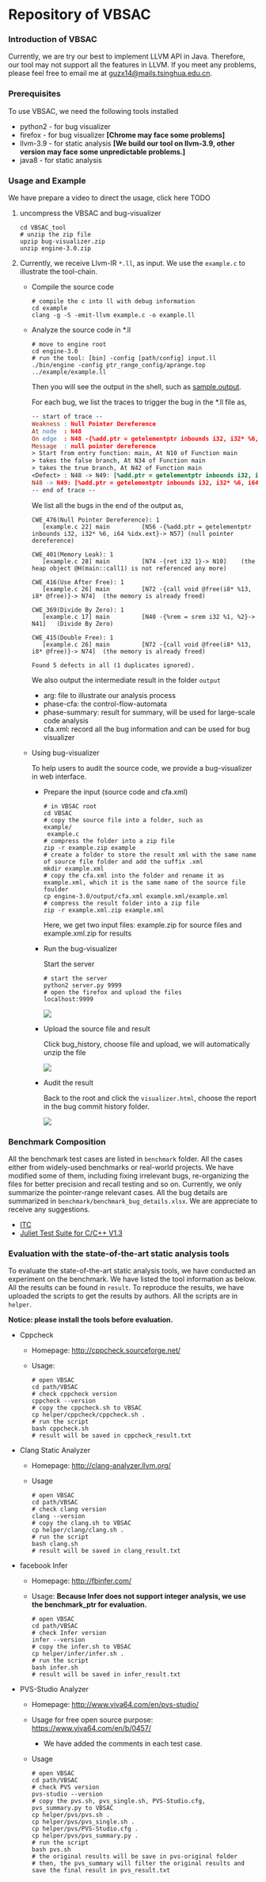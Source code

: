 # Repository of VBSAC

### Introduction of VBSAC



Currently, we are try our best to implement LLVM API in Java. Therefore, our tool may not support all the features in LLVM. If you meet any problems, please feel free to email me at guzx14@mails.tsinghua.edu.cn.

### Prerequisites

To use VBSAC, we need the following tools installed

* python2 - for bug visualizer
* firefox - for bug visualizer **[Chrome may face some problems]**
* llvm-3.9 - for static analysis **[We build our tool on llvm-3.9, other version may face some unpredictable problems.]**
* java8 - for static analysis

### Usage and Example

We have prepare a video to direct the usage, click here TODO

1. uncompress the VBSAC and bug-visualizer

   ```shell
   cd VBSAC_tool
   # unzip the zip file
   upzip bug-visualizer.zip
   unzip engine-3.0.zip
   ```

2. Currently, we receive Llvm-IR  `*.ll`, as input. We use the `example.c` to illustrate the tool-chain.

   * Compile the source code

     ```shell
     # compile the c into ll with debug information
     cd example
     clang -g -S -emit-llvm example.c -o example.ll
     ```

   * Analyze the source code in *.ll

     ```shell
     # move to engine root
     cd engine-3.0
     # run the tool: [bin] -config [path/config] input.ll
     ./bin/engine -config ptr_range_config/aprange.top ../example/example.ll
     ```

     Then you will see the output in the shell, such as [sample.output](VBSAC_tool/sample.output).

     For each bug, we list the traces to trigger the bug in the *.ll file as,

     ```l
     -- start of trace --
     Weakness : Null Pointer Dereference
     At node  : N48
     On edge  : N48 -{%add.ptr = getelementptr inbounds i32, i32* %6, i64 %idx.ext}-> N49
     Message  : null pointer dereference
     > Start from entry function: main, At N10 of Function main
     > takes the false branch, At N34 of Function main
     > takes the true branch, At N42 of Function main
     <Defect> : N48 -> N49: [%add.ptr = getelementptr inbounds i32, i32* %6, i64 %idx.ext]
     N48 -> N49: [%add.ptr = getelementptr inbounds i32, i32* %6, i64 %idx.ext] <--
     -- end of trace --
     ```

     We list all the bugs in the end of the output as,

     ```
     CWE_476(Null Pointer Dereference): 1
     	[example.c 22] main 		[N56 -{%add.ptr = getelementptr inbounds i32, i32* %6, i64 %idx.ext}-> N57]	(null pointer dereference)
     
     CWE_401(Memory Leak): 1
     	[example.c 28] main 		[N74 -{ret i32 1}-> N10]	(the heap object @H(main::call1) is not referenced any more)
     
     CWE_416(Use After Free): 1
     	[example.c 26] main 		[N72 -{call void @free(i8* %13, i8* @free)}-> N74]	(the memory is already freed)
     
     CWE_369(Divide By Zero): 1
     	[example.c 17] main 		[N40 -{%rem = srem i32 %1, %2}-> N41]	(Divide By Zero)
     
     CWE_415(Double Free): 1
     	[example.c 26] main 		[N72 -{call void @free(i8* %13, i8* @free)}-> N74]	(the memory is already freed)
     
     Found 5 defects in all (1 duplicates ignored).
     ```

     We also output the intermediate result in the folder `output`

     * arg: file to illustrate our analysis process
     * phase-cfa: the control-flow-automata
     * phase-summary: result for summary, will be used for large-scale code analysis
     * cfa.xml: record all the bug information and can be used for bug visualizer

   * Using bug-visualizer

     To help users to audit the source code, we provide a bug-visualizer in web interface.

     * Prepare the input (source code and cfa.xml)

       ```shell
       # in VBSAC root
       cd VBSAC
       # copy the source file into a folder, such as
       example/
       	example.c
       # compress the folder into a zip file
       zip -r example.zip example
       # create a folder to store the result xml with the same name of source file folder and add the suffix .xml
       mkdir example.xml
       # copy the cfa.xml into the folder and rename it as example.xml, which it is the same name of the source file foulder
       cp engine-3.0/output/cfa.xml example.xml/example.xml
       # compress the result folder into a zip file
       zip -r example.xml.zip example.xml
       ```

       Here, we get two input files: example.zip for source files and example.xml.zip for results

     * Run the bug-visualizer

       Start the server

       ```
       # start the server
       python2 server.py 9999 
       # open the firefox and upload the files
       localhost:9999
       ```

       ![](images/bug-visualizer-main.png)

     * Upload the source file and result

       Click bug_history, choose file and upload, we will automatically unzip the file

       ![](images/upload.png)

     * Audit the result

       Back to the root and click the `visualizer.html`, choose the report in the bug commit history folder.

       ![](images/result.png)

   

### Benchmark Composition

All the benchmark test cases are listed in `benchmark` folder. All the cases either from widely-used benchmarks or real-world projects. We have modified some of them, including fixing irrelevant bugs, re-organizing the files for better precision and recall testing and so on. Currently, we only summarize the pointer-range relevant cases. All the bug details are summarized in `benchmark/benchmark_bug_details.xlsx`. We are appreciate to receive any suggestions.

* [ITC](https://github.com/regehr/itc-benchmarks)
* [Juliet Test Suite for C/C++ V1.3](https://samate.nist.gov/SRD/testsuite.php)

### Evaluation with the state-of-the-art static analysis tools

To evaluate the state-of-the-art static analysis tools, we have conducted an experiment on the benchmark. We have listed the tool information as below. All the results can be found in `result`. To reproduce the results, we have uploaded the scripts to get the results by authors. All the scripts are in `helper`.

**Notice: please install the tools before evaluation.**

* Cppcheck

  * Homepage: http://cppcheck.sourceforge.net/

  * Usage:

    ```shell
    # open VBSAC
    cd path/VBSAC
    # check cppcheck version
    cppcheck --version
    # copy the cppcheck.sh to VBSAC
    cp helper/cppcheck/cppcheck.sh . 
    # run the script
    bash cppcheck.sh
    # result will be saved in cppcheck_result.txt
    ```

* Clang Static Analyzer

  * Homepage: http://clang-analyzer.llvm.org/

  * Usage

    ```shell
    # open VBSAC
    cd path/VBSAC
    # check clang version
    clang --version
    # copy the clang.sh to VBSAC
    cp helper/clang/clang.sh . 
    # run the script
    bash clang.sh
    # result will be saved in clang_result.txt
    ```

* facebook Infer

  * Homepage: http://fbinfer.com/

  * Usage: **Because Infer does not support integer analysis, we use the benchmark_ptr for evaluation.**

    ```shell
    # open VBSAC
    cd path/VBSAC
    # check Infer version
    infer --version
    # copy the infer.sh to VBSAC
    cp helper/infer/infer.sh . 
    # run the script
    bash infer.sh
    # result will be saved in infer_result.txt
    ```

* PVS-Studio Analyzer

  * Homepage: http://www.viva64.com/en/pvs-studio/

  * Usage for free open source purpose: https://www.viva64.com/en/b/0457/

    * We have added the comments in each test case.

  * Usage

    ```shell
    # open VBSAC
    cd path/VBSAC
    # check PVS version
    pvs-studio --version
    # copy the pvs.sh, pvs_single.sh, PVS-Studio.cfg, pvs_summary.py to VBSAC
    cp helper/pvs/pvs.sh .
    cp helper/pvs/pvs_single.sh .
    cp helper/pvs/PVS-Studio.cfg .
    cp helper/pvs/pvs_summary.py .
    # run the script
    bash pvs.sh
    # the original results will be save in pvs-original folder
    # then, the pvs_summary will filter the original results and save the final result in pvs_result.txt
    ```



